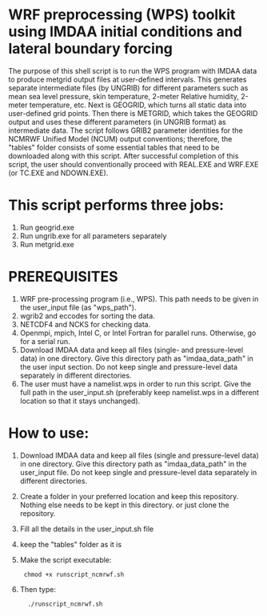 # WRF preprocessing (WPS) toolkit using IMDAA initial conditions and lateral boundary forcing

The purpose of this shell script is to run the WPS program with IMDAA data to produce metgrid output files at user-defined intervals. This generates separate intermediate files (by UNGRIB) for different parameters such as mean sea level pressure, skin temperature, 2-meter Relative humidity, 2-meter temperature, etc. Next is GEOGRID, which turns all static data into user-defined grid points. Then there is METGRID, which takes the GEOGRID output and uses these different parameters (in UNGRIB format) as intermediate data. The script follows GRIB2 parameter identities for the NCMRWF Unified Model (NCUM) output conventions; therefore, the "tables" folder consists of some essential tables that need to be downloaded along with this script. After successful completion of this script, the user should conventionally proceed with REAL.EXE and WRF.EXE (or TC.EXE and NDOWN.EXE).

# This script performs three jobs:
1. Run geogrid.exe
2. Run ungrib.exe for all parameters separately
3. Run metgrid.exe

# PREREQUISITES
1. WRF pre-processing program (i.e., WPS). This path needs to be given in the user_input file (as "wps_path").
2. wgrib2 and eccodes for sorting the data.
3. NETCDF4 and NCKS for checking data.
4. Openmpi, mpich, Intel C, or Intel Fortran for parallel runs. Otherwise, go for a serial run.
5. Download IMDAA data and keep all files (single- and pressure-level data) in one directory. Give this directory path as "imdaa_data_path" in the user input section. Do not keep single and pressure-level data separately in different directories.
7. The user must have a namelist.wps in order to run this script. Give the full path in the user_input.sh (preferably keep namelist.wps in a different location so that it stays unchanged).

# How to use:
1. Download IMDAA data and keep all files (single and pressure-level data) in one directory. Give this directory path as "imdaa_data_path" in the user_input file. Do not keep single and pressure-level data separately in different directories.
2. Create a folder in your preferred location and keep this repository. Nothing else needs to be kept in this directory. or just clone the repository.
3. Fill all the details in the user_input.sh file
4. keep the "tables" folder as it is
5. Make the script executable:

		chmod +x runscript_ncmrwf.sh
   
8. Then type:

		 ./runscript_ncmrwf.sh
